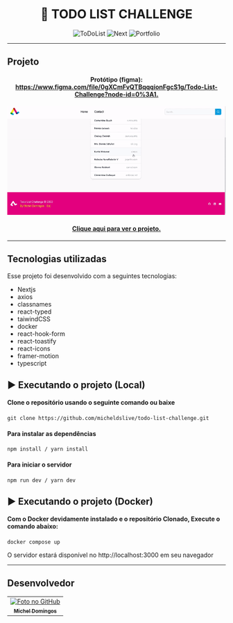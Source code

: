 <h1 align="center">
  📰 TODO LIST CHALLENGE
</h1>

<p align="center">
  <img alt="ToDoList" src="https://img.shields.io/static/v1?label=todo&message=list&color=success&labelColor=grey">
  
  <img alt="Next" src="https://img.shields.io/static/v1?label=stack&message=nextjs&color=success&labelColor=grey">
  
  <img alt="Portfolio" src="https://img.shields.io/static/v1?label=portfolio&message=MICODE&color=success&labelColor=grey">
</p>

---

## Projeto

<h4 align="center">Protótipo (figma): <a href="https://www.figma.com/file/0gXCmFvQTBqqqionFgcS1g/Todo-List-Challenge?node-id=0%3A1">https://www.figma.com/file/0gXCmFvQTBqqqionFgcS1g/Todo-List-Challenge?node-id=0%3A1.</a></h4>

<p align="center">
  <img src="https://github.com/micheldslive/todo-list-challenge/blob/main/assets/images/demo.gif">
</p>

<h4 align="center"><a href="https://todo-list-em.vercel.app/">Clique aqui para ver o projeto.</a></h4>


---

## Tecnologias utilizadas
Esse projeto foi desenvolvido com a seguintes tecnologias:

- Nextjs
- axios
- classnames
- react-typed
- taiwindCSS
- docker
- react-hook-form
- react-toastify
- react-icons
- framer-motion
- typescript

## ▶️ Executando o projeto (Local)

#### Clone o repositório usando o seguinte comando ou baixe

```
git clone https://github.com/micheldslive/todo-list-challenge.git
```

#### Para instalar as dependências

```
npm install / yarn install
```

#### Para iniciar o servidor

```
npm run dev / yarn dev
```


## ▶️ Executando o projeto (Docker)

#### Com o Docker devidamente instalado e o repositório Clonado, Execute o comando abaixo:

```
docker compose up
```

O servidor estará disponível no http://localhost:3000 em seu navegador

---

## Desenvolvedor<br>
<table>
  <tr>
    <td align="center">
      <a href="https://github.com/micheldslive">
        <img src="https://avatars.githubusercontent.com/u/55795597?v=4" width="100" alt="Foto no GitHub"/><br>
        <sub>
          <b>Michel Domingos</b>
        </sub>
      </a>
    </td>
  </tr>
</table>

